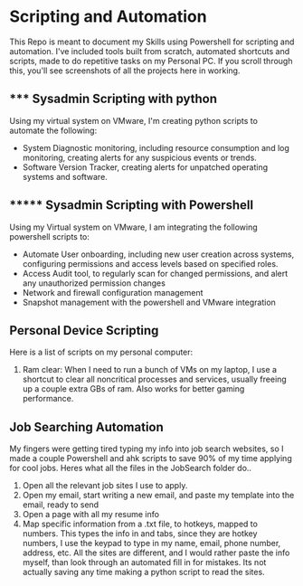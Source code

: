 # Scripting and Automation

This Repo is meant to document my Skills using Powershell for scripting and automation. I've included tools built from scratch, automated shortcuts and scripts, made to do repetitive tasks on my Personal PC. If you scroll through this, you'll see screenshots of all the projects here in working.

## *** Sysadmin Scripting with python
Using my virtual system on VMware, I'm creating python scripts to automate the following:
- System Diagnostic monitoring, including resource consumption and log monitoring, creating alerts for any suspicious events or trends.
- Software Version Tracker, creating alerts for unpatched operating systems and software.


## ***** Sysadmin Scripting with Powershell
Using my Virtual system on VMware, I am integrating the following powershell scripts to:
- Automate User onboarding, including new user creation across systems, configuring permissions and access levels based on specified roles.
- Access Audit tool, to regularly scan for changed permissions, and alert any unauthorized permission changes
- Network and firewall configuration management
- Snapshot management with the powershell and VMware integration

## Personal Device Scripting

Here is a list of scripts on my personal computer:
1. Ram clear:
When I need to run a bunch of VMs on my laptop, I use a shortcut to clear all noncritical processes and services, usually freeing up a couple extra GBs of ram.
Also works for better gaming performance.

## Job Searching Automation

My fingers were getting tired typing my info into job search websites, so I made a couple Powershell and ahk scripts to save 90% of my time applying for cool jobs. Heres what all the files in the JobSearch folder do..

1. Open all the relevant job sites I use to apply.
2. Open my email, start writing a new email, and paste my template into the email, ready to send
3. Open a page with all my resume info
4. Map specific information from a .txt file, to hotkeys, mapped to numbers. This types the info in and tabs, since they are hotkey numbers, I use the keypad to type in my name, email, phone number, address, etc. All the sites are different, and I would rather paste the info myself, than look through an automated fill in for mistakes. Its not actually saving any time making a python script to read the sites.
